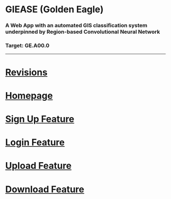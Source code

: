 # GIEASE (Golden Eagle)
### A Web App with an automated GIS classification system underpinned by Region-based Convolutional Neural Network
### Target:  GE.A00.0
_______________________________________
# [Revisions](https://github.com/rendznicoy/golden-eagle/edit/main/REVISIONS.md)

# [Homepage](https://github.com/rendznicoy/golden-eagle/edit/main/HOMEPAGE.md)

# [Sign Up Feature](https://github.com/rendznicoy/golden-eagle/edit/main/SIGNUP.md)

# [Login Feature](https://github.com/rendznicoy/golden-eagle/edit/main/LOGIN.md)

# [Upload Feature](https://github.com/rendznicoy/golden-eagle/edit/main/UPLOAD.md)

# [Download Feature](https://github.com/rendznicoy/golden-eagle/edit/main/DOWNLOAD.md)
